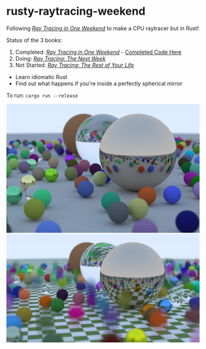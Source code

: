 # rusty-raytracing-weekend

Following [_Ray Tracing in One Weekend_](https://raytracing.github.io/) to make a CPU raytracer but in Rust!


Status of the 3 books:
1. Completed: [_Ray Tracing in One Weekend_](https://raytracing.github.io/books/RayTracingInOneWeekend.html) - [Completed Code Here](https://github.com/stevenhuyn/rusty-raytracing-weekend/tree/7b10c8097581be7427d7b18647b07b8a451772f5)
2. Doing: [_Ray Tracing: The Next Week_](https://raytracing.github.io/books/RayTracingTheNextWeek.html)
3. Not Started: [_Ray Tracing: The Rest of Your Life_](https://raytracing.github.io/books/RayTracingTheRestOfYourLife.html)

- Learn idiomatic Rust
- Find out what happens if you're inside a perfectly spherical mirror

To run:
`cargo run --release`

<img src="/media/render_book1.png" alt="Final render of book 1" width=600/>

<img src="/media/checkerMoving.png" alt="Checkered Ground with motion blur" width=600/>


